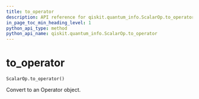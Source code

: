 ```yaml
---
title: to_operator
description: API reference for qiskit.quantum_info.ScalarOp.to_operator
in_page_toc_min_heading_level: 1
python_api_type: method
python_api_name: qiskit.quantum_info.ScalarOp.to_operator
---
```


# to\_operator

<span id="qiskit.quantum_info.ScalarOp.to_operator" />

`ScalarOp.to_operator()`

Convert to an Operator object.

